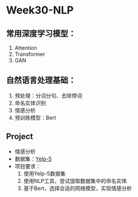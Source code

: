 # Week30-NLP
## 常用深度学习模型：
1. Attention
2. Transformer
3. GAN

## 自然语言处理基础：
1. 预处理：分词分句、去除停词
2. 命名实体识别
3. 情感分析
4. 预训练模型：Bert

## Project
- 情感分析
- 数据集：[Yelp-5](https://www.kaggle.com/datasets/yelp-dataset/yelp-dataset)
- 项目要求：
  1. 使用Yelp-5数据集
  2. 使用NLP工具，尝试提取数据集中的命名实体
  3. 基于Bert，选择合适的网络模型，实现情感分析